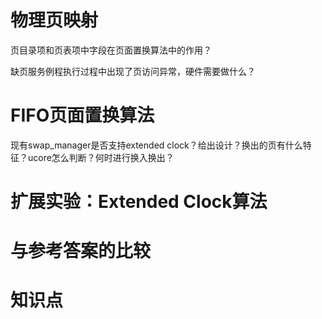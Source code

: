 # 物理页映射

页目录项和页表项中字段在页面置换算法中的作用？

缺页服务例程执行过程中出现了页访问异常，硬件需要做什么？

# FIFO页面置换算法

现有swap_manager是否支持extended clock？给出设计？换出的页有什么特征？ucore怎么判断？何时进行换入换出？

# 扩展实验：Extended Clock算法


# 与参考答案的比较

# 知识点
